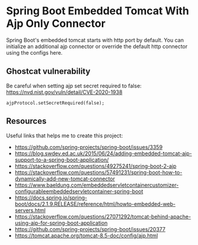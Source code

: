 # Spring Boot Embedded Tomcat With Ajp Only Connector

Spring Boot's embedded tomcat starts with http port by default. You can initialize an additional ajp connector or override the default http connector using the configs here.

## Ghostcat vulnerability

Be careful when setting ajp set secret required to false: https://nvd.nist.gov/vuln/detail/CVE-2020-1938

    ajpProtocol.setSecretRequired(false);

## Resources

Useful links that helps me to create this project:

* https://github.com/spring-projects/spring-boot/issues/3359
* https://blog.swdev.ed.ac.uk/2015/06/24/adding-embedded-tomcat-ajp-support-to-a-spring-boot-application/
* https://stackoverflow.com/questions/49275241/spring-boot-2-ajp
* https://stackoverflow.com/questions/57491231/spring-boot-how-to-dynamically-add-new-tomcat-connector
* https://www.baeldung.com/embeddedservletcontainercustomizer-configurableembeddedservletcontainer-spring-boot
* https://docs.spring.io/spring-boot/docs/2.1.9.RELEASE/reference/html/howto-embedded-web-servers.html
* https://stackoverflow.com/questions/27071292/tomcat-behind-apache-using-ajp-for-spring-boot-application
* https://github.com/spring-projects/spring-boot/issues/20377
* https://tomcat.apache.org/tomcat-8.5-doc/config/ajp.html
